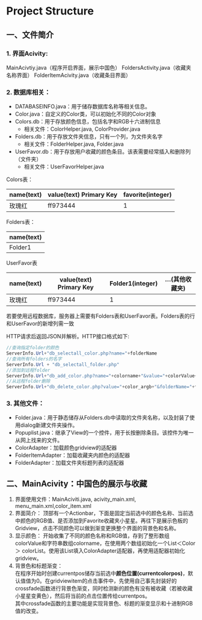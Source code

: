 # Project Structure

## 一、文件简介

### 1. 界面Acivity:

MainAcivtiy.java（程序开启界面，展示中国色）
FoldersActivity.java（收藏夹名称界面）
FolderItemAcivity.java（收藏条目界面）

### 2. 数据库相关：

- DATABASEINFO.java：用于储存数据库名称等相关信息。
- Color.java：自定义的Color类，可以初始化不同的Color对象
- Colors.db：用于存放颜色信息，包括名字和RGB十六进制信息
  - 相关文件：ColorHelper.java, ColorProvider.java
- Folders.db：用于存放文件夹信息，只有一个列，为文件夹名字
  - 相关文件：FolderHelper.java, Folder.java
- UserFavor.db：用于存放用户收藏的颜色条目。该表需要经常插入和删除列（文件夹）
  - 相关文件：UserFavorHelper.java



Colors表：

| name(text) | value(text) Primary Key | favorite(integer) |
| ---------- | ----------- | ----------------- |
| 玫瑰红     | ff973444    | 1                 |

Folders表：

| name(text) |
| ---------- |
| Folder1    |

UserFavor表

| name(text) | value(text) Primary Key | Folder1(integer) | …(其他收藏夹) |
| ---------- | ----------- | ----------------- | ------------- |
| 玫瑰红     | ff973444    | 1                 |               |

若要使用远程数据库，服务器上需要有Folders表和UserFavor表。Folders表的行和UserFavor的新增列需一致

HTTP请求后返回JSON并解析。HTTP接口格式如下:

```java
//查询指定folder的颜色
ServerInfo.Url+"db_selectall_color.php?name="+folderName
//查询所有folders的名字
ServerInfo.Url + "db_selectall_folder.php"
//添加到远程folder
ServerInfo.Url+"db_add_color.php?name="+colorname+"&value="+colorValue+"&folderName="+folderName
//从远程folder删除
ServerInfo.Url+"db_delete_color.php?value="+color_argb+"&folderName="+folderName
```


### 3. 其他文件：

- Folder.java：用于静态储存从Folders.db中读取的文件夹名称，以及封装了使用dialog新建文件夹操作。
- Popuplist.java：继承了View的一个控件，用于长按删除条目。该控件为唯一从网上找来的文件。
- ColorAdapter：加载颜色gridview的适配器
- FolderItemAdapter：加载收藏夹内颜色的适配器
- FolderAdapter：加载文件夹标题列表的适配器

## 二、MainAcivity：中国色的展示与收藏

1. 界面使用文件：MainAciviti.java, acivity_main.xml, menu_main.xml,color_item.xml
2. 界面简介：
顶部有一个Actionbar，下面是固定当前选中的颜色名称、当前选中颜色的RGB值、是否添加到Favorite收藏夹小星星。再往下是展示色板的Gridview，点击不同颜色可以做到渐变更换整个界面的背景色和名称。
3. 显示颜色：
开始收集了不同的颜色名称和RGB值，存到了整形数组colorValue和字符串数组colorname，在使用两个数组初始化一个List＜Color＞ colorList。使用该List填入ColorAdapter适配器，再使用适配器初始化gridview。
4. 背景色和标题渐变：  
在程序开始时创建currentpos储存当前选中**颜色位置(currentcolorpos)**，默认值值为0。在gridviewitem的点击事件中，先使用自己事先封装好的crossfade函数进行背景色渐变，同时检测新的颜色有没有被收藏（若被收藏小星星变黄色），然后将当前的点击位置传给currentpos。   
其中crossfade函数的主要功能是实现背景色、标题的渐变显示和十进制RGB值的改变。
